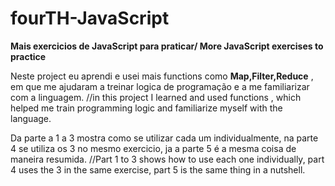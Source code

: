 <h1>fourTH-JavaScript </h1>


<strong> Mais exercicios de JavaScript para praticar/ More JavaScript exercises to practice </strong>


Neste project  eu aprendi e usei mais functions como <strong> Map,Filter,Reduce</strong>  , em que me ajudaram a treinar logica de programação e a me familiarizar com a linguagem. //in this project I learned and used functions , which helped me train programming logic and familiarize myself with the language.

Da parte a 1 a 3 mostra como se utilizar cada um individualmente, na parte 4 se utiliza os 3 no mesmo exercicio, ja a parte 5 é a mesma coisa de maneira resumida.
//Part 1 to 3 shows how to use each one individually, part 4 uses the 3 in the same exercise, part 5 is the same thing in a nutshell.
